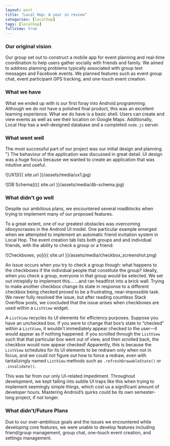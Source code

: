 ```yaml
---
layout: post
title: "Local Hop: A year in review"
categories: [localhop]
tags: [localhop]
fullview: true
---
```


### Our original vision

Our group set out to construct a mobile app for event planning and real-time coordination to help users gather socially with friends and family. We aimed to address planning problems typically associated with group text messages and Facebook events. We planned features such as event group chat, event participant GPS tracking, and one-touch event creation.

### What we have

What we ended up with is our first foray into Android programming. Although we do not have a polished final product, this was an excellent learning experience. What we do have is a basic shell. Users can create and view events as well as see their location on Google Maps. Additionally, Local Hop has a well-designed database and a completed `node.js` server. 

### What went well

The most successful part of our project was our initial design and planning. "} The behaviour of the application was discussed in great detail. UI design was a huge focus because we wanted to create an application that was intuitive and useful.

![UX1]({{ site.url }}/assets/media/ux1.jpg)

![DB Schema]({{ site.url }}/assets/media/db-schema.jpg)

### What didn’t go well

Despite our ambitious plans, we encountered several roadblocks when trying to implement many of our proposed features.

To a great extent, one of our greatest obstacles was overcoming idiosyncrasies in the Android UI model. One particular example emerged when we attempted to implement an automatic friend invitation system in Local Hop. The event creation tab lists both groups and and individual friends, with the ability to check a group or a friend:

![Checkboxes, yo]({{ site.url }}/assets/media/checkbox_screenshot.png)

An issue occurs when you try to check a group though: what happens to the checkboxes if the individual people that constitute the group? Ideally, when you check a group, everyone in that group would be selected. We set out intrepidly to implement this…
...and ran headfirst into a brick wall. Trying to make another checkbox change its state in response to a different checkbox being checked proved to be a frustrating, near-impossible task. We never fully resolved the issue, but after reading countless Stack Overflow posts, we concluded that the issue arises when checkboxes are used within a `ListView` widget.

A `ListView` recycles its UI elements for efficiency purposes. Suppose you have an unchecked box. If you were to change that box’s state to “checked” within a `ListView`, it wouldn’t immediately appear checked to the user—it would appear as if nothing happened. If you scrolled through the `ListView` such that that particular box went out of view, and then scrolled back, the checkbox would now appear checked! Apparently, this is because the `ListView` schedules for its UI elements to be redrawn only when not in focus, and we could not figure out how to force a redraw, even with tantalizingly named `ListView` methods such as `.refreshDrawableState()` or `.invalidate()`.

This was far from our only UI-related impediment. Throughout development, we kept falling into subtle UI traps like this when trying to implement seemingly simple things, which cost us a significant amount of developer hours. Mastering Android’s quirks could be its own semester-long project, if not longer.

### What didn’t/Future Plans

Due to our over-ambitious goals and the issues we encountered while developing core features, we were unable to develop features including friend/group management, group chat, one-touch event creation, and settings management.
